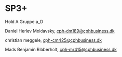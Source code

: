 # SP3+

Hold A Gruppe a_D

Daniel Herlev Moldavsky, cph-dm189@cphbusiness.dk

christian meggele, cph-cm425@cphbusiness.dk

Mads Benjamin Ribberholt, cph-mr415@cphbusiness.dk